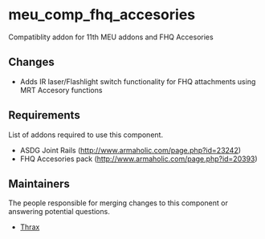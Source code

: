 meu_comp_fhq_accesories
=================

Compatiblity addon for 11th MEU addons and FHQ Accesories

## Changes

* Adds IR laser/Flashlight switch functionality for FHQ attachments using MRT Accesory functions

## Requirements

List of addons required to use this component.

- ASDG Joint Rails (http://www.armaholic.com/page.php?id=23242)
- FHQ Accesories pack (http://www.armaholic.com/page.php?id=20393)

## Maintainers

The people responsible for merging changes to this component or answering potential questions.

- [Thrax](https://github.com/thraxs/)